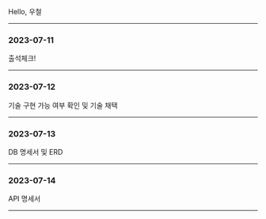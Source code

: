 Hello, 우철

---
### 2023-07-11

출석체크!

---
### 2023-07-12

기술 구현 가능 여부 확인 및 기술 채택

---
### 2023-07-13

DB 명세서 및 ERD

---
### 2023-07-14

API 명세서

---
